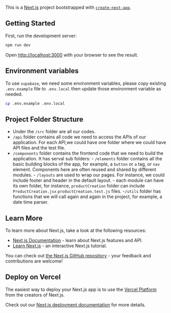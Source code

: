 This is a [Next.js](https://nextjs.org/) project bootstrapped with [`create-next-app`](https://github.com/vercel/next.js/tree/canary/packages/create-next-app).

## Getting Started

First, run the development server:

```bash
npm run dev
```

Open [http://localhost:3000](http://localhost:3000) with your browser to see the result.

## Environment variables

To use `supabase`, we need some environment variables, please copy existing `.env.example` file to `.env.local` then update those environment variable as needed.

```bash
cp .env.example .env.local
```

## Project Folder Structure

- Under the `/src` folder are all our codes.
- `/api` folder contains all code we need to access the APIs of our application. For each API,we could have one folder where we could have API files and the test file.
- `/components` folder contains the frontend code that we need to build the application. It has serval sub folders: - `/elements` folder contains all the basic building blocks of the app, for example, a `button` or `a` tag, or `nav` element. Components here are often reused and shared by different modules. - `/layouts` are used to wrap our pages. For instance, we could include footer and header in the default layout. - each module can have its own folder, for instance, `productCreation` folder can include `ProductCreation.jsx` `productCreation.test.js` files. -`/utils` folder has functions that we will call again and again in the project, for example, a date time parser.

## Learn More

To learn more about Next.js, take a look at the following resources:

- [Next.js Documentation](https://nextjs.org/docs) - learn about Next.js features and API.
- [Learn Next.js](https://nextjs.org/learn) - an interactive Next.js tutorial.

You can check out [the Next.js GitHub repository](https://github.com/vercel/next.js/) - your feedback and contributions are welcome!

## Deploy on Vercel

The easiest way to deploy your Next.js app is to use the [Vercel Platform](https://vercel.com/new?utm_medium=default-template&filter=next.js&utm_source=create-next-app&utm_campaign=create-next-app-readme) from the creators of Next.js.

Check out our [Next.js deployment documentation](https://nextjs.org/docs/deployment) for more details.
